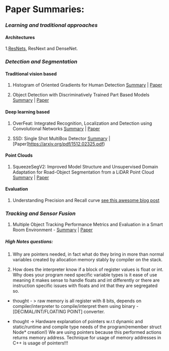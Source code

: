# Paper Summaries:


### _Learning and traditional approaches_
#### __Architectures__

1.[ResNets](PaperSummaries/deeplearning/resnet.md), ResNext and DenseNet.

### _Detection and Segmentation_

#### Traditional vision based
1. Histogram of Oriented Gradients for Human Detection [Summary](PaperSummaries/traditional/HOG_human_detect.md) | [Paper](https://lear.inrialpes.fr/people/triggs/pubs/Dalal-cvpr05.pdf)

2. Object Detection with Discriminatively Trained Part Based Models [Summary](PaperSummaries/traditional/dpm.md) | [Paper](http://cs.brown.edu/people/pfelzens/papers/lsvm-pami.pdf)

#### Deep learning based

1. OverFeat: Integrated Recognition, Localization and Detection using Convolutional Networks [Summary](PaperSummaries/traditional/overfeat.md) | [Paper](https://arxiv.org/pdf/1312.6229.pdf)

2. SSD: Single Shot MultiBox Detector [Summary](PaperSummaries/traditional/overfeat.md) | [Paper]https://arxiv.org/pdf/1512.02325.pdf)

#### Point Clouds

1. SqueezeSegV2: Improved Model Structure and Unsupervised Domain Adaptation  for  Road-Object  Segmentation  from  a  LiDAR  Point Cloud [Summary](PaperSummaries/deeplearning/squeezesegv2.md) | [Paper](https://arxiv.org/pdf/1809.08495.pdf)


#### Evaluation

1. Understanding Precision and Recall curve [see this awesome blog post](https://github.com/rafaelpadilla/Object-Detection-Metrics#precision-x-recall-curve)

### _Tracking and Sensor Fusion_

1. Multiple Object Tracking Performance Metrics and Evaluation in a Smart Room Environment - [Summary](https://github.com/kartikmadhira1/paperSummaries/blob/master/PaperSummaries/mota.md) | [Paper](https://cvhci.anthropomatik.kit.edu/~stiefel/papers/ECCV2006WorkshopCameraReady.pdf)



##### High Notes questions:

1. Why are pointers needed, in fact what do they bring in more than normal variables created by allocation memory stably by compiler on the stack.

2. How does the interpreter know if a block of register values is float or int. Why does your program need specific variable types is it ease of use meaning it makes sense to handle floats and int differently or there are instruction specific issues with floats and int that they are segregated so.

- thought - > raw memory is all register with 8 bits, depends on compiler/interpreter to compile/interpret them using binary - [DECIMAL/INT/FLOATING POINT] converter.

- thought -> Hardware explanation of pointers w.r.t dynamic and static/runtime and compile type needs of the program(remember struct Node* creation!)  We are using pointers because this performed actions returns memory address. Technique for usage of memory addresses in C++ is usage of pointers!!!
